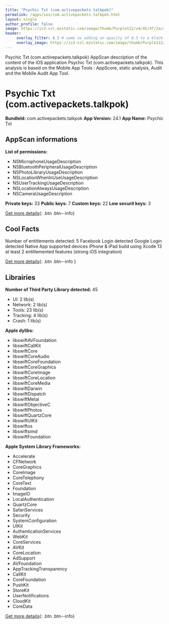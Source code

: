 ```yaml
---
title: "Psychic Txt (com.activepackets.talkpok)"
permalink: /apps/ios/com.activepackets.talkpok.html
layout: single
author_profile: false
image: https://is3-ssl.mzstatic.com/image/thumb/Purple112/v4/45/4f/2a/454f2a44-9464-6755-69f9-5bdf19a0cf02/AppIcon-0-0-1x_U007emarketing-0-0-0-10-0-0-sRGB-0-0-0-GLES2_U002c0-512MB-85-220-0-0.png/512x512bb.jpg
header: 
     overlay_filter: 0.5 # same as adding an opacity of 0.5 to a black background
     overlay_image: https://is3-ssl.mzstatic.com/image/thumb/Purple112/v4/45/4f/2a/454f2a44-9464-6755-69f9-5bdf19a0cf02/AppIcon-0-0-1x_U007emarketing-0-0-0-10-0-0-sRGB-0-0-0-GLES2_U002c0-512MB-85-220-0-0.png/512x512bb.jpg
---
```

Psychic Txt (com.activepackets.talkpok) AppScan description of the content of the iOS application Psychic Txt (com.activepackets.talkpok). This analysis is based on the Mobile App Tools : AppScore, static analysis, Audit and the Mobile Audit App Tool.

# Psychic Txt (com.activepackets.talkpok)

**BundleId:** com.activepackets.talkpok
**App Version:** 24.1
**App Name:** Psychic Txt


## AppScan informations 

**List of permissions:** 
- NSMicrophoneUsageDescription
- NSBluetoothPeripheralUsageDescription
- NSPhotoLibraryUsageDescription
- NSLocationWhenInUseUsageDescription
- NSUserTrackingUsageDescription
- NSLocationAlwaysUsageDescription
- NSCameraUsageDescription
  
  
**Private keys:** 33
**Public keys:** 7
**Custom keys:** 22
**Low securit keys:** 3
  
[Get more details](/pricing.html){: .btn .btn--info}

## Cool Facts

Number of entitlements detected: 5
Facebook Login detected
Google Login detected
Native App
supported devices iPhone & iPad
build using Xcode 13
at least 2 entitlemented features (strong iOS integration)
  
[Get more details](/pricing.html){: .btn .btn--info }

## Librairies 
**Number of Third Party Library detected:** 45
- UI: 2 lib(s)
- Network: 2 lib(s)
- Tools: 23 lib(s)
- Tracking: 4 lib(s)
- Crash: 1 lib(s)


**Apple dylibs:**
- libswiftAVFoundation
- libswiftCallKit
- libswiftCore
- libswiftCoreAudio
- libswiftCoreFoundation
- libswiftCoreGraphics
- libswiftCoreImage
- libswiftCoreLocation
- libswiftCoreMedia
- libswiftDarwin
- libswiftDispatch
- libswiftMetal
- libswiftObjectiveC
- libswiftPhotos
- libswiftQuartzCore
- libswiftUIKit
- libswiftos
- libswiftsimd
- libswiftFoundation


**Apple System Library Frameworks:**
- Accelerate
- CFNetwork
- CoreGraphics
- CoreImage
- CoreTelephony
- CoreText
- Foundation
- ImageIO
- LocalAuthentication
- QuartzCore
- SafariServices
- Security
- SystemConfiguration
- UIKit
- AuthenticationServices
- WebKit
- CoreServices
- AVKit
- CoreLocation
- AdSupport
- AVFoundation
- AppTrackingTransparency
- CallKit
- CoreFoundation
- PushKit
- StoreKit
- UserNotifications
- CloudKit
- CoreData


  
[Get more details](/pricing.html){: .btn .btn--info}

